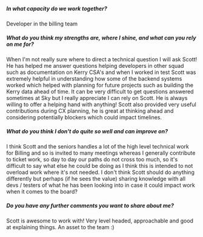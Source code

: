 ##### In what capacity do we work together?
Developer in the billing team

##### What do you think my strengths are, where I shine, and what can you rely on me for?
When I'm not really sure where to direct a technical question I will ask Scott! He has helped me answer questions helping developers in other squad such as documentation on Kerry CSA's and when I worked in test Scott was extremely helpful in understanding how some of the backend systems worked which helped with planning for future projects such as building the Kerry data ahead of time. It can be very difficult to get questions answered sometimes at Sky but I really appreciate I can rely on Scott. He is always willing to offer a helping hand with anything! Scott also provided very useful contributions during CX planning, he is great at thinking ahead and considering potentially blockers which could impact timelines.

##### What do you think I don't do quite so well and can improve on?
I think Scott and the seniors handles a lot of the high level technical work for Billing and so is invited to many meetings whereas I generally contribute to ticket work, so day to day our paths do not cross too much, so it's difficult to say what else he could be doing as I think this is intended to not overload work where it's not needed. I don't think Scott should do anything differently but perhaps (if he sees the value) sharing knowledge with all devs / testers of what he has been looking into in case it could impact work when it comes to the board?

##### Do you have any further comments you want to share about me?

Scott is awesome to work with! Very level headed, approachable and good at explaining things. An asset to the team :)